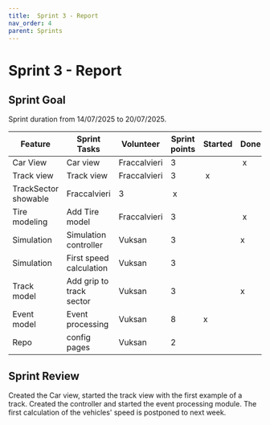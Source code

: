 ```yaml
---
title:  Sprint 3 - Report
nav_order: 4
parent: Sprints
---
```


# Sprint 3 - Report

## Sprint Goal

Sprint duration from 14/07/2025 to 20/07/2025.

| **Feature** | **Sprint Tasks** | **Volunteer** | **Sprint points** | **Started** | **Done** | **Postponed** |
| ---| ---| ---| ---| ---| ---| --- |
| Car View | Car view | Fraccalvieri | 3 |  |  x |  |
| Track view | Track view | Fraccalvieri | 3 |  x |  |  |
| TrackSector showable | Fraccalvieri | 3 |  x |  |  |
| Tire modeling | Add Tire model | Fraccalvieri | 3 |  |  x |  |
| Simulation | Simulation controller | Vuksan | 3 |  | x |  |
| Simulation | First speed calculation | Vuksan | 3 |  |  | x |
| Track model | Add grip to track sector | Vuksan | 3 |  | x |  |
| Event model | Event processing | Vuksan | 8 | x |  |  |
| Repo | config pages | Vuksan | 2 |  |  | x |

## Sprint Review

Created the Car view, started the track view with the first example of a track. Created the controller and started the event processing module. The first calculation of the vehicles' speed is postponed to next week.